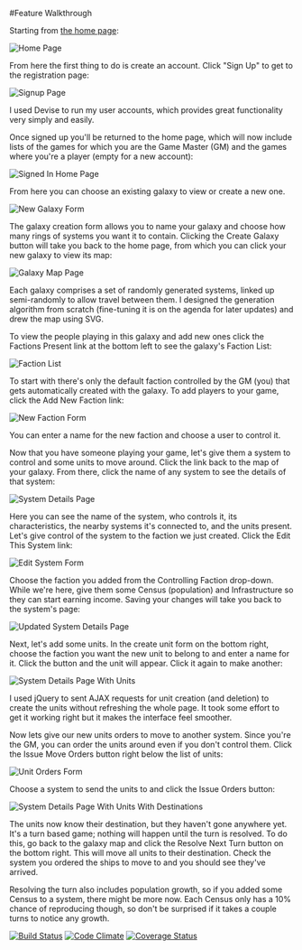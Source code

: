 #Feature Walkthrough

Starting from [the home page](http://remus.herokuapp.com/):

![Home Page](http://i.imgur.com/4dYbpWr.png)

From here the first thing to do is create an account. Click "Sign Up" to get to the registration page:

![Signup Page](http://i.imgur.com/8FF9Nkl.png)

I used Devise to run my user accounts, which provides great functionality very simply and easily.

Once signed up you'll be returned to the home page, which will now include lists of the games for which you are the Game Master (GM) and the games where you're a player (empty for a new account):

![Signed In Home Page](http://i.imgur.com/EPdUpM4.png)

From here you can choose an existing galaxy to view or create a new one.

![New Galaxy Form](http://i.imgur.com/19uYF3k.png)

The galaxy creation form allows you to name your galaxy and choose how many rings of systems you want it to contain. Clicking the Create Galaxy button will take you back to the home page, from which you can click your new galaxy to view its map:

![Galaxy Map Page](http://i.imgur.com/V7ZlPyL.png)

Each galaxy comprises a set of randomly generated systems, linked up semi-randomly to allow travel between them. I designed the generation algorithm from scratch (fine-tuning it is on the agenda for later updates) and drew the map using SVG.

To view the people playing in this galaxy and add new ones click the Factions Present link at the bottom left to see the galaxy's Faction List:

![Faction List](http://i.imgur.com/uo0pNRV.png)

To start with there's only the default faction controlled by the GM (you) that gets automatically created with the galaxy. To add players to your game, click the Add New Faction link:

![New Faction Form](http://i.imgur.com/XVcWGc0.png)

You can enter a name for the new faction and choose a user to control it.

Now that you have someone playing your game, let's give them a system to control and some units to move around. Click the link back to the map of your galaxy. From there, click the name of any system to see the details of that system:

![System Details Page](http://i.imgur.com/sgSwPlB.png)

Here you can see the name of the system, who controls it, its characteristics, the nearby systems it's connected to, and the units present. Let's give control of the system to the faction we just created. Click the Edit This System link:

![Edit System Form](http://i.imgur.com/O0XTHG6.png)

Choose the faction you added from the Controlling Faction drop-down. While we're here, give them some Census (population) and Infrastructure so they can start earning income. Saving your changes will take you back to the system's page:

![Updated System Details Page](http://i.imgur.com/4PO0WJz.png)

Next, let's add some units. In the create unit form on the bottom right, choose the faction you want the new unit to belong to and enter a name for it. Click the button and the unit will appear. Click it again to make another:

![System Details Page With Units](http://i.imgur.com/LIOvsZX.png)

I used jQuery to sent AJAX requests for unit creation (and deletion) to create the units without refreshing the whole page. It took some effort to get it working right but it makes the interface feel smoother.

Now lets give our new units orders to move to another system. Since you're the GM, you can order the units around even if you don't control them. Click the Issue Move Orders button right below the list of units:

![Unit Orders Form](http://i.imgur.com/13g3ER5.png)

Choose a system to send the units to and click the Issue Orders button:

![System Details Page With Units With Destinations](http://i.imgur.com/PxYyvIV.png)

The units now know their destination, but they haven't gone anywhere yet. It's a turn based game; nothing will happen until the turn is resolved. To do this, go back to the galaxy map and click the Resolve Next Turn button on the bottom right. This will move all units to their destination. Check the system you ordered the ships to move to and you should see they've arrived.

Resolving the turn also includes population growth, so if you added some Census to a system, there might be more now. Each Census only has a 10% chance of reproducing though, so don't be surprised if it takes a couple turns to notice any growth.

[![Build Status](https://travis-ci.org/psgoodman/Project-Remus.svg?branch=master)](https://travis-ci.org/psgoodman/Project-Remus) [![Code Climate](https://codeclimate.com/github/psgoodman/Project-Remus.png)](https://codeclimate.com/github/psgoodman/Project-Remus) [![Coverage Status](https://coveralls.io/repos/psgoodman/Project-Remus/badge.svg)](https://coveralls.io/r/psgoodman/Project-Remus)
